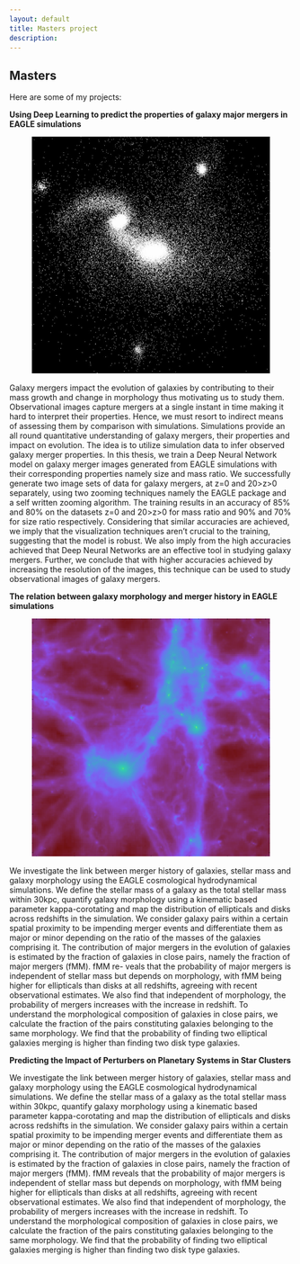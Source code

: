```yaml
---
layout: default
title: Masters project
description: 
---
```


<h2>Masters</h2>

Here are some of my projects:

**Using Deep Learning to predict the properties of galaxy major mergers in EAGLE simulations**

<figure>
  <img src="/assets/images/galaxy-merger.jpg" alt="Galaxy merger" width="500">
  <figcaption></figcaption>
</figure>

Galaxy mergers impact the evolution of galaxies by contributing to their mass growth and change in morphology thus motivating us to study them. Observational images capture mergers at a single instant in time making it hard to interpret their properties. Hence, we must resort to indirect means of assessing them by comparison with simulations. Simulations provide an all round quantitative understanding of galaxy mergers, their properties and impact on evolution. The idea is to utilize simulation data to infer observed galaxy merger properties. In this thesis, we train a Deep Neural Network model on galaxy merger images generated from EAGLE simulations with their corresponding properties namely size and mass ratio. We successfully generate two image sets of data for galaxy mergers, at z=0 and 20>z>0 separately, using two zooming techniques namely the EAGLE package and a self written zooming algorithm. The training results in an accuracy of 85% and 80% on the datasets z=0 and 20>z>0 for mass ratio and 90% and 70% for size ratio respectively. Considering that similar accuracies are achieved, we imply that the visualization techniques aren’t crucial to the training, suggesting that the model is robust. We also imply from the high accuracies achieved that Deep Neural Networks are an effective tool in studying galaxy mergers. Further, we conclude that with higher accuracies achieved by increasing the resolution of the images, this technique can be used to study observational images of galaxy mergers.

  
**The relation between galaxy morphology and merger history in EAGLE simulations** 

<figure>
  <img src="/assets/images/Eagle.png" alt="EAGLE simulations" width="500">
  <figcaption></figcaption>
</figure>

We investigate the link between merger history of galaxies, stellar mass and galaxy morphology using the EAGLE cosmological hydrodynamical simulations. We define the stellar mass of a galaxy as the total stellar mass within 30kpc, quantify galaxy morphology using a kinematic based parameter kappa-corotating and map the distribution of ellipticals and disks across redshifts in the simulation. We consider galaxy pairs within a certain spatial proximity to be impending merger events and differentiate them as major or minor depending on the ratio of the masses of the galaxies comprising it. The contribution of major mergers in the evolution of galaxies is estimated by the fraction of galaxies in close pairs, namely the fraction of major mergers (fMM). fMM re- veals that the probability of major mergers is independent of stellar mass but depends on morphology, with fMM being higher for ellipticals than disks at all redshifts, agreeing with recent observational estimates. We also find that independent of morphology, the probability of mergers increases with the increase in redshift. To understand the morphological composition of galaxies in close pairs, we calculate the fraction of the pairs constituting galaxies belonging to the same morphology. We find that the probability of finding two elliptical galaxies merging is higher than finding two disk type galaxies.

  
**Predicting the Impact of Perturbers on Planetary Systems in Star Clusters**

We investigate the link between merger history of galaxies, stellar mass and galaxy morphology using the EAGLE cosmological hydrodynamical simulations. We define the stellar mass of a galaxy as the total stellar mass within 30kpc, quantify galaxy morphology using a kinematic based parameter kappa-corotating and map the distribution of ellipticals and disks across redshifts in the simulation. We consider galaxy pairs within a certain spatial proximity to be impending merger events and differentiate them as major or minor depending on the ratio of the masses of the galaxies comprising it. The contribution of major mergers in the evolution of galaxies is estimated by the fraction of galaxies in close pairs, namely the fraction of major mergers (fMM). fMM reveals that the probability of major mergers is independent of stellar mass but depends on morphology, with fMM being higher for ellipticals than disks at all redshifts, agreeing with recent observational estimates. We also find that independent of morphology, the probability of mergers increases with the increase in redshift. To understand the morphological composition of galaxies in close pairs, we calculate the fraction of the pairs constituting galaxies belonging to the same morphology. We find that the probability of finding two elliptical galaxies merging is higher than finding two disk type galaxies. 

